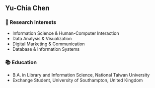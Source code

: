 ## Yu-Chia Chen
### 🌟 Research Interests
- Information Science & Human-Computer Interaction
- Data Analysis & Visualization
- Digital Marketing & Communication
- Database & Information Systems

### 📚 Education
- B.A. in Library and Information Science, National Taiwan University
- Exchange Student, University of Southampton, United Kingdom



<!--
**nehcylil/nehcylil** is a ✨ _special_ ✨ repository because its `README.md` (this file) appears on your GitHub profile.

Here are some ideas to get you started:

- 🔭 I’m currently working on ...
- 🌱 I’m currently learning ...
- 👯 I’m looking to collaborate on ...
- 🤔 I’m looking for help with ...
- 💬 Ask me about ...
- 📫 How to reach me: ...
- 😄 Pronouns: ...
- ⚡ Fun fact: ...
-->

